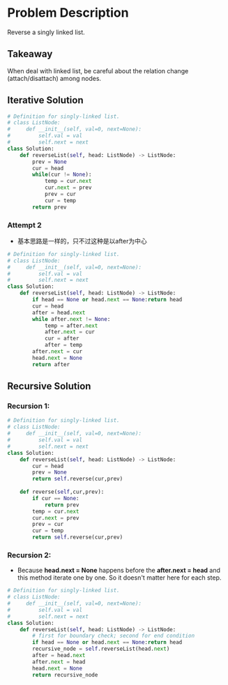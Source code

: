# Problem Description
Reverse a singly linked list.

## Takeaway
When deal with linked list, be careful about the relation change (attach/disattach) among nodes.

## Iterative Solution
```Python
# Definition for singly-linked list.
# class ListNode:
#     def __init__(self, val=0, next=None):
#         self.val = val
#         self.next = next
class Solution:
    def reverseList(self, head: ListNode) -> ListNode:
        prev = None
        cur = head
        while(cur != None):
            temp = cur.next
            cur.next = prev
            prev = cur
            cur = temp
        return prev
```

### Attempt 2
- 基本思路是一样的，只不过这种是以after为中心
```python
# Definition for singly-linked list.
# class ListNode:
#     def __init__(self, val=0, next=None):
#         self.val = val
#         self.next = next
class Solution:
    def reverseList(self, head: ListNode) -> ListNode:
        if head == None or head.next == None:return head        
        cur = head
        after = head.next
        while after.next != None:
            temp = after.next
            after.next = cur
            cur = after
            after = temp
        after.next = cur
        head.next = None
        return after
```



## Recursive Solution
### Recursion 1:
```Python
# Definition for singly-linked list.
# class ListNode:
#     def __init__(self, val=0, next=None):
#         self.val = val
#         self.next = next
class Solution:
    def reverseList(self, head: ListNode) -> ListNode:
        cur = head
        prev = None
        return self.reverse(cur,prev)
    
    def reverse(self,cur,prev):
        if cur == None:
            return prev
        temp = cur.next
        cur.next = prev
        prev = cur
        cur = temp
        return self.reverse(cur,prev)
```

### Recursion 2:
- Because **head.next = None** happens before the **after.next = head** and this method iterate one by one. So it doesn't matter here for each step.
```Python
# Definition for singly-linked list.
# class ListNode:
#     def __init__(self, val=0, next=None):
#         self.val = val
#         self.next = next
class Solution:
    def reverseList(self, head: ListNode) -> ListNode:
        # first for boundary check; second for end condition
        if head == None or head.next == None:return head
        recursive_node = self.reverseList(head.next)
        after = head.next
        after.next = head
        head.next = None
        return recursive_node
```

